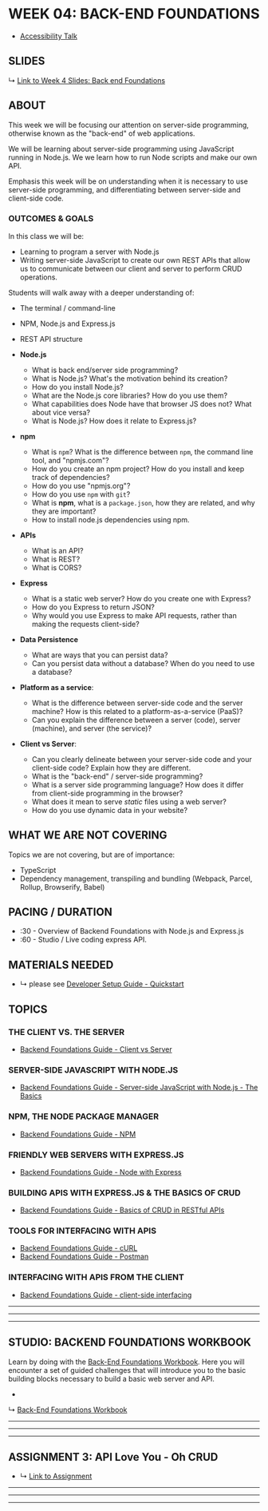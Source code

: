 # WEEK 04: BACK-END FOUNDATIONS

* [Accessibility Talk](https://reactnewyork.com/#videos)

## SLIDES

↳ [Link to Week 4 Slides: Back end Foundations](https://docs.google.com/presentation/d/1Cox7B3VZ21NjPY-p6Yg_OmyPEMse5gUJgphA6wQm5IM/edit?usp=sharing)

## ABOUT

This week we will be focusing our attention on server-side programming, otherwise known as the "back-end" of web
applications.

We will be learning about server-side programming using JavaScript running in Node.js. We we learn how to run Node
scripts and make our own API.

Emphasis this week will be on understanding when it is necessary to use server-side programming, and differentiating
between server-side and client-side code.

### OUTCOMES & GOALS

In this class we will be:

* Learning to program a server with Node.js
* Writing server-side JavaScript to create our own REST APIs that allow us to communicate between our client and server
  to perform CRUD operations.

Students will walk away with a deeper understanding of:

* The terminal / command-line
* NPM, Node.js and Express.js
* REST API structure


* **Node.js**
    * What is back end/server side programming?
    * What is Node.js? What's the motivation behind its creation?
    * How do you install Node.js?
    * What are the Node.js core libraries? How do you use them?
    * What capabilities does Node have that browser JS does not? What about vice versa?
    * What is Node.js? How does it relate to Express.js?
* **npm**
    * What is `npm`? What is the difference between `npm`, the command line tool, and "npmjs.com"?
    * How do you create an npm project? How do you install and keep track of dependencies?
    * How do you use "npmjs.org"?
    * How do you use `npm` with `git`?
    * What is **npm**, what is a `package.json`, how they are related, and why they are important?
    * How to install node.js dependencies using npm.
* **APIs**
    * What is an API?
    * What is REST?
    * What is CORS?
* **Express**
    * What is a static web server? How do you create one with Express?
    * How do you Express to return JSON?
    * Why would you use Express to make API requests, rather than making the requests client-side?
* **Data Persistence**
    * What are ways that you can persist data?
    * Can you persist data without a database? When do you need to use a database?
* **Platform as a service**:
    * What is the difference between server-side code and the server machine? How is this related to a
      platform-as-a-service (PaaS)?
    * Can you explain the difference between a server (code), server (machine), and server (the service)?
* **Client vs Server**:
    * Can you clearly delineate between your server-side code and your client-side code? Explain how they are different.
    * What is the "back-end" / server-side programming?
    * What is a server side programming language? How does it differ from client-side programming in the browser?
    * What does it mean to serve *static* files using a web server?
    * How do you use dynamic data in your website?

## WHAT WE ARE NOT COVERING

Topics we are not covering, but are of importance:

* TypeScript
* Dependency management, transpiling and bundling (Webpack, Parcel, Rollup, Browserify, Babel)

## PACING / DURATION

* :30 - Overview of Backend Foundations with Node.js and Express.js
* :60 - Studio / Live coding express API.

## MATERIALS NEEDED

* ↳ please see [Developer Setup Guide - Quickstart](../guides/developer-setup-guide.md#quickstart)

## TOPICS

### THE CLIENT VS. THE SERVER

* [Backend Foundations Guide - Client vs Server](../guides/backend-foundations-guide.md#client-side-javascript-vs-server-side-javascript)

### SERVER-SIDE JAVASCRIPT WITH NODE.JS

* [Backend Foundations Guide - Server-side JavaScript with Node.js - The Basics](../guides/backend-foundations-guide.md#server-side-javascript-with-nodejs-the-basics)

### NPM, THE NODE PACKAGE MANAGER

* [Backend Foundations Guide - NPM](../guides/backend-foundations-guide.md#nodejs--the-node-package-manager-npm)

### FRIENDLY WEB SERVERS WITH EXPRESS.JS

* [Backend Foundations Guide - Node with Express](../guides/backend-foundations-guide.md#simple-expressjs-web-server)

### BUILDING APIS WITH EXPRESS.JS & THE BASICS OF CRUD

* [Backend Foundations Guide - Basics of CRUD in RESTful APIs](../guides/backend-foundations-guide.md#introduction-to-crud-with-persistence-pizza-topping-api)

### TOOLS FOR INTERFACING WITH APIS

* [Backend Foundations Guide - cURL](../guides/backend-foundations-guide.md#curl)
* [Backend Foundations Guide - Postman](../guides/backend-foundations-guide.md#postman)

### INTERFACING WITH APIS FROM THE CLIENT

* [Backend Foundations Guide - client-side interfacing](../guides/backend-foundations-guide.md#client-side-interfacing)

***
***
***

## STUDIO: BACKEND FOUNDATIONS WORKBOOK

Learn by doing with the [Back-End Foundations Workbook](../guides/backend-foundations-guide.md). Here you will encounter
a set of guided challenges that will introduce you to the basic building blocks necessary to build a basic web server
and API.

*
↳ [Back-End Foundations Workbook](https://github.com/muji786/spring2025-dynamic-web-development/back-end-foundations-workbook)

***
***
***

## ASSIGNMENT 3: API Love You - Oh CRUD

* ↳ [Link to Assignment](../assignments/04_assignment.md)

***
***
***


<!-- ### JavaScript in the Browser vs Node
- Node
  - **In a nutshell**:
    - same language, different capabilities 
    - you *could* use any language (Python, Ruby, C++) on your computer, but it's nice using the same language for a whole project
  - **Doesn't have**:
    - `window`, no `document`, no `DOM`, no `canvas` (therefore no p5.js!)
  - **Does have**:
    - Access to the computer's file system
    - (Potentially) faster computation
    - Can be used in non-web contexts, for example, to crunch data
- Browser
  - **In a nutshell**:
    - Only JavaScript runs in a browser, so you don't have other options
    - Always used in conjunction with an HTML document
  - **Doesn't have**:
    -  file system (your computer's files) access
    -  `import` or `require`
 -  **Does have**
    -  access to `window`, `document`
    -  access to browser API's, like Web Audio and Canvas

### Diving in to Node.js
- Starting the Node REPL (Read-eval-print loop). This is the same as opening the Developer Console in a browser.
  - ```sh
    $ node 
    ```
- Running a script - code runs from top to bottom.
  - ```sh
    $ node script.js
    ```
- how to debug? ==> lots of console.log() :) 
- `require()` vs. `import` 
  - there are 2 ways to import packages but depends on the version of Node.js you're using. For usage of `import` please use Node.js version >=12. 
- Core Node libraries
  - `fs`
  - `path`
  - `http`

### Node with Express
- Initializing a Node project - using `npm init`
- Installing dependencies and saving them to your `package.json`
- Why use express on top of Node? To create a web server
  - you can technically create one using just the `http` module, but it's a lot of code.
    - TODO: example code
  - Here's some examples of other web server code:
    - Ruby: https://blog.appsignal.com/2016/11/23/ruby-magic-building-a-30-line-http-server-in-ruby.html
- Serving different HTML files based on a route
  - getting the correct path w/ `path.resolve(__dirname, 'views') + 'about.html'` 
  - convention: `views` directory
- Middleware

### Building APIs with Express & the basics of CRUD
- API that we are building towards: Todo App? Tarot or Astrology related?
- How to build APIs with express:
  - `app.get`
  - `app.post`
  - `app.put`
  - `app.delete`
- `requests` and `response` ==> (res, req)
- Dynamic routes
  - url params
  - query params
- Storing/updating json object on the server
- Writing files to the server
- maybe for later: node-fetch/isomorphic fetch or external API requests from the server

### Interfacing with your API

- Quick intro to cURL
- Introduction to Postman
- using `fetch` to grab data
- render to front end using template strings -->
